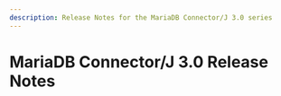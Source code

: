 ```yaml
---
description: Release Notes for the MariaDB Connector/J 3.0 series
---
```


# MariaDB Connector/J 3.0 Release Notes

